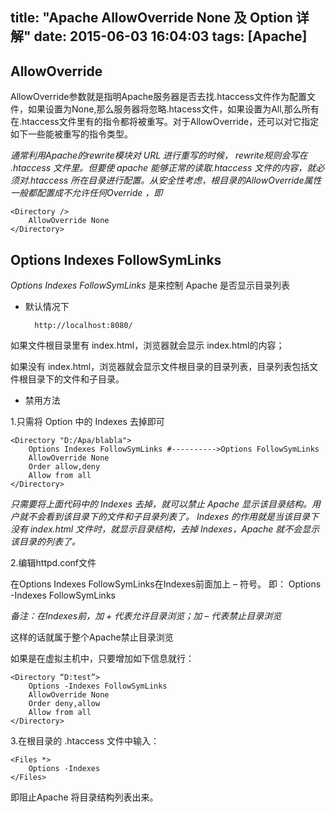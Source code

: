 title: "Apache AllowOverride None 及 Option 详解"
date: 2015-06-03 16:04:03
tags: [Apache]
---

## AllowOverride

AllowOverride参数就是指明Apache服务器是否去找.htaccess文件作为配置文件，如果设置为None,那么服务器将忽略.htacess文件，如果设置为All,那么所有在.htaccess文件里有的指令都将被重写。对于AllowOverride，还可以对它指定如下一些能被重写的指令类型。
<!-- more -->
*通常利用Apache的rewrite模块对 URL 进行重写的时候， rewrite规则会写在 .htaccess 文件里。但要使 apache 能够正常的读取.htaccess 文件的内容，就必须对.htaccess 所在目录进行配置。从安全性考虑，根目录的AllowOverride属性一般都配置成不允许任何Override ，即*

	<Directory /> 
		AllowOverride None 
	</Directory> 

## Options Indexes FollowSymLinks

*Options Indexes FollowSymLinks* 是来控制 Apache 是否显示目录列表

- 默认情况下

		http://localhost:8080/

如果文件根目录里有 index.html，浏览器就会显示 index.html的内容；

如果没有 index.html，浏览器就会显示文件根目录的目录列表，目录列表包括文件根目录下的文件和子目录。

- 禁用方法

1.只需将 Option 中的 Indexes 去掉即可

	<Directory "D:/Apa/blabla">
		Options Indexes FollowSymLinks #---------->Options FollowSymLinks
		AllowOverride None
		Order allow,deny
		Allow from all
	</Directory>
*只需要将上面代码中的 Indexes 去掉，就可以禁止 Apache 显示该目录结构。用户就不会看到该目录下的文件和子目录列表了。
Indexes 的作用就是当该目录下没有 index.html 文件时，就显示目录结构，去掉 Indexes，Apache 就不会显示该目录的列表了。*

2.编辑httpd.conf文件

在Options Indexes FollowSymLinks在Indexes前面加上 – 符号。
即： Options -Indexes FollowSymLinks

*备注：在Indexes前，加 + 代表允许目录浏览；加 – 代表禁止目录浏览*

这样的话就属于整个Apache禁止目录浏览

如果是在虚拟主机中，只要增加如下信息就行：

	<Directory “D:test”>
		Options -Indexes FollowSymLinks
		AllowOverride None
		Order deny,allow
		Allow from all
	</Directory>

3.在根目录的 .htaccess 文件中输入：

	<Files *>
		Options -Indexes
	</Files>

即阻止Apache 将目录结构列表出来。